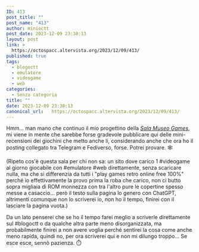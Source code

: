 ```yaml
---
ID: 413
post_title: ""
post_name: "413"
author: minioctt
post_date: 2023-12-09 23:38:13
layout: post
link: >
  https://octospacc.altervista.org/2023/12/09/413/
published: true
tags:
  - blogoctt
  - emulatore
  - videogame
  - web
categories:
  - Senza categoria
title: ""
date: 2023-12-09 23:38:13
canonical_url:   https://octospacc.altervista.org/2023/12/09/413/
---
```

<!-- wp:paragraph -->
<p>Hmm... man mano che continuo il mio progettino della <em><a href="https://gamingshitposting.github.io/SalaMuseoGames/">Sala Museo Games</a></em>, mi viene in mente che sarebbe forse gradevole pubblicare qui delle mini-recensioni dei giochini che metto anche lì, considerando anche che ora ho il posting collegato tra Telegram e Fediverso, forse. Potrei provare. 🕸️</p>
<!-- /wp:paragraph -->

<!-- wp:paragraph -->
<p>(Ripeto cos'è questa sala per chi non sa: un sito dove carico 1 #videogame al giorno giocabile con #emulatore #web direttamente, senza scaricare nulla, ma che si differenzia da tutti i "play games retro online free 100%" perché io effettivamente la provo prima la roba che carico, non ci butto sopra migliaia di ROM monnezza con tra l'altro pure le copertine spesso messe a casaccio... però il testo sulla pagina lo genero con ChatGPT, altrimenti comunque non lo scriverei io, non ho il tempo, finirei con il lasciare la pagina vuota.)</p>
<!-- /wp:paragraph -->

<!-- wp:paragraph -->
<p>Da un lato penserei che se ho il tempo farei meglio a scriverle direttamente sul #blogoctt o da qualche altra parte meno disorganizzata, ma probabilmente finirei a non avere voglia perché sentirei la cosa come anche meno rapida, quindi no, per ora scriverei qui e non mi dilungo troppo... Se esce esce, sennò pazienza. ⏱️</p>
<!-- /wp:paragraph -->